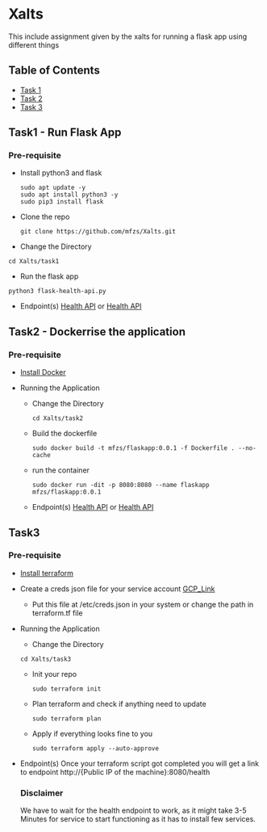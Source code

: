 # Xalts
This include assignment given by the xalts for running a flask app using different things

## Table of Contents
- [Task 1](#Task1)
- [Task 2](#Task2)
- [Task 3](#Task3)

## Task1 - Run Flask App
### Pre-requisite
- Install python3 and flask
  ```
  sudo apt update -y
  sudo apt install python3 -y
  sudo pip3 install flask 
  ```

 - Clone the repo
   ```
   git clone https://github.com/mfzs/Xalts.git
   ```
 - Change the Directory
  ```
  cd Xalts/task1
  ```
 - Run the flask app
  ```
  python3 flask-health-api.py
  ```
- Endpoint(s)
[Health API](http://localhost:8080/health) or
[Health API](http://127.0.0.1:8080/health)



## Task2 - Dockerrise the application
### Pre-requisite
- [Install Docker](https://docs.docker.com/engine/install/ubuntu/)

- Running the Application

  - Change the Directory
    ```
    cd Xalts/task2
    ```
  - Build the dockerfile
    ```
    sudo docker build -t mfzs/flaskapp:0.0.1 -f Dockerfile . --no-cache
    ```
  - run the container
    ```
    sudo docker run -dit -p 8080:8080 --name flaskapp  mfzs/flaskapp:0.0.1
    ```
  - Endpoint(s)
[Health API](http://localhost:8080/health) or
[Health API](http://127.0.0.1:8080/health)



## Task3
### Pre-requisite
- [Install terraform](https://developer.hashicorp.com/terraform/install#linux)
- Create a creds json file for your service account [GCP_Link](https://cloud.google.com/iam/docs/keys-create-delete)
    - Put this file at /etc/creds.json in your system or change the path in terraform.tf file

- Running the Application
    - Change the Directory
    ```
    cd Xalts/task3
    ```
    - Init your repo
      ```
      sudo terraform init
      ```
    - Plan terraform and check if anything need to update
      ```
      sudo terraform plan
      ```
    - Apply if everything looks fine to you
      ```
      sudo terraform apply --auto-approve
      ```
- Endpoint(s)
  Once your terraform script got completed you will get a link to endpoint
  http://{Public IP of the machine}:8080/health

  ### Disclaimer ###
  We have to wait for the health endpoint to work, as it might take 3-5 Minutes for service to start functioning as it has to install few services.
